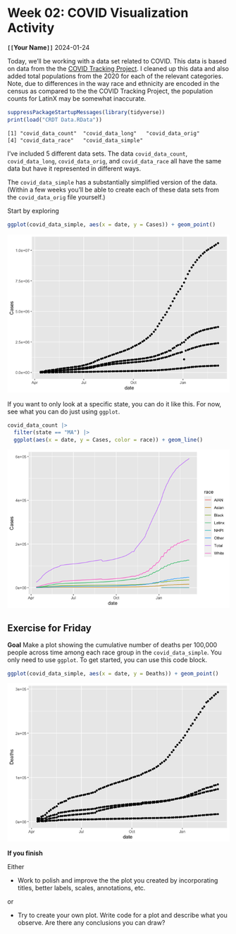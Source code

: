 # Week 02: COVID Visualization Activity
**`[[`**Your Name**`]]`**
2024-01-24

Today, we’ll be working with a data set related to COVID. This data is
based on data from the the [COVID Tracking
Project](https://covidtracking.com/). I cleaned up this data and also
added total populations from the 2020 for each of the relevant
categories. Note, due to differences in the way race and ethnicity are
encoded in the census as compared to the the COVID Tracking Project, the
population counts for LatinX may be somewhat inaccurate.

``` r
suppressPackageStartupMessages(library(tidyverse))
print(load("CRDT Data.RData"))
```

    [1] "covid_data_count"  "covid_data_long"   "covid_data_orig"  
    [4] "covid_data_race"   "covid_data_simple"

I’ve included 5 different data sets. The data `covid_data_count`,
`covid_data_long`, `covid_data_orig`, and `covid_data_race` all have the
same data but have it represented in different ways.

The `covid_data_simple` has a substantially simplified version of the
data. (Within a few weeks you’ll be able to create each of these data
sets from the `covid_data_orig` file yourself.)

Start by exploring

``` r
ggplot(covid_data_simple, aes(x = date, y = Cases)) + geom_point()
```

![](lecture-03-covid-vis_files/figure-commonmark/cases_vs_date_plot-1.png)

If you want to only look at a specific state, you can do it like this.
For now, see what you can do just using `ggplot`.

``` r
covid_data_count |> 
  filter(state == "MA") |> 
  ggplot(aes(x = date, y = Cases, color = race)) + geom_line()
```

![](lecture-03-covid-vis_files/figure-commonmark/ma_only_plot_w_race-1.png)

## Exercise for Friday

**Goal** Make a plot showing the cumulative number of deaths per 100,000
people across time among each race group in the `covid_data_simple`. You
only need to use `ggplot`. To get started, you can use this code block.

``` r
ggplot(covid_data_simple, aes(x = date, y = Deaths)) + geom_point()
```

![](lecture-03-covid-vis_files/figure-commonmark/exercise-1.png)

**If you finish**

Either

- Work to polish and improve the the plot you created by incorporating
  titles, better labels, scales, annotations, etc.

or

- Try to create your own plot. Write code for a plot and describe what
  you observe. Are there any conclusions you can draw?
